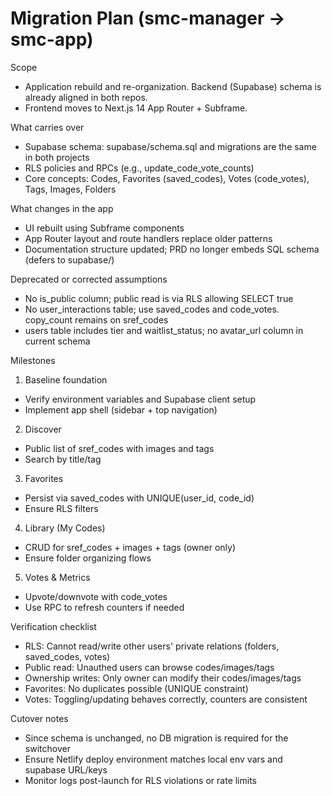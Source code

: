 # Migration Plan (smc-manager → smc-app)

Scope

- Application rebuild and re-organization. Backend (Supabase) schema is already aligned in both repos.
- Frontend moves to Next.js 14 App Router + Subframe.

What carries over

- Supabase schema: supabase/schema.sql and migrations are the same in both projects
- RLS policies and RPCs (e.g., update_code_vote_counts)
- Core concepts: Codes, Favorites (saved_codes), Votes (code_votes), Tags, Images, Folders

What changes in the app

- UI rebuilt using Subframe components
- App Router layout and route handlers replace older patterns
- Documentation structure updated; PRD no longer embeds SQL schema (defers to supabase/)

Deprecated or corrected assumptions

- No is_public column; public read is via RLS allowing SELECT true
- No user_interactions table; use saved_codes and code_votes. copy_count remains on sref_codes
- users table includes tier and waitlist_status; no avatar_url column in current schema

Milestones

1) Baseline foundation
- Verify environment variables and Supabase client setup
- Implement app shell (sidebar + top navigation)

2) Discover
- Public list of sref_codes with images and tags
- Search by title/tag

3) Favorites
- Persist via saved_codes with UNIQUE(user_id, code_id)
- Ensure RLS filters

4) Library (My Codes)
- CRUD for sref_codes + images + tags (owner only)
- Ensure folder organizing flows

5) Votes & Metrics
- Upvote/downvote with code_votes
- Use RPC to refresh counters if needed

Verification checklist

- RLS: Cannot read/write other users' private relations (folders, saved_codes, votes)
- Public read: Unauthed users can browse codes/images/tags
- Ownership writes: Only owner can modify their codes/images/tags
- Favorites: No duplicates possible (UNIQUE constraint)
- Votes: Toggling/updating behaves correctly, counters are consistent

Cutover notes

- Since schema is unchanged, no DB migration is required for the switchover
- Ensure Netlify deploy environment matches local env vars and supabase URL/keys
- Monitor logs post-launch for RLS violations or rate limits

